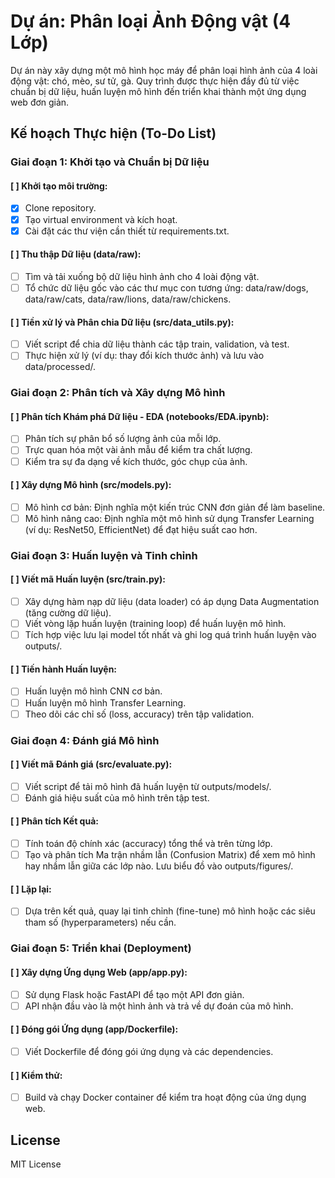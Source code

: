 # Dự án: Phân loại Ảnh Động vật (4 Lớp)

Dự án này xây dựng một mô hình học máy để phân loại hình ảnh của 4 loài động vật: chó, mèo, sư tử, gà. Quy trình được thực hiện đầy đủ từ việc chuẩn bị dữ liệu, huấn luyện mô hình đến triển khai thành một ứng dụng web đơn giản.

## Kế hoạch Thực hiện (To-Do List)

### Giai đoạn 1: Khởi tạo và Chuẩn bị Dữ liệu

#### [ ] Khởi tạo môi trường:
- [x] Clone repository.
- [x] Tạo virtual environment và kích hoạt.
- [x] Cài đặt các thư viện cần thiết từ requirements.txt.

#### [ ] Thu thập Dữ liệu (data/raw):
- [ ] Tìm và tải xuống bộ dữ liệu hình ảnh cho 4 loài động vật.
- [ ] Tổ chức dữ liệu gốc vào các thư mục con tương ứng: data/raw/dogs, data/raw/cats, data/raw/lions, data/raw/chickens.

#### [ ] Tiền xử lý và Phân chia Dữ liệu (src/data_utils.py):
- [ ] Viết script để chia dữ liệu thành các tập train, validation, và test.
- [ ] Thực hiện xử lý (ví dụ: thay đổi kích thước ảnh) và lưu vào data/processed/.

### Giai đoạn 2: Phân tích và Xây dựng Mô hình

#### [ ] Phân tích Khám phá Dữ liệu - EDA (notebooks/EDA.ipynb):
- [ ] Phân tích sự phân bổ số lượng ảnh của mỗi lớp.
- [ ] Trực quan hóa một vài ảnh mẫu để kiểm tra chất lượng.
- [ ] Kiểm tra sự đa dạng về kích thước, góc chụp của ảnh.

#### [ ] Xây dựng Mô hình (src/models.py):
- [ ] Mô hình cơ bản: Định nghĩa một kiến trúc CNN đơn giản để làm baseline.
- [ ] Mô hình nâng cao: Định nghĩa một mô hình sử dụng Transfer Learning (ví dụ: ResNet50, EfficientNet) để đạt hiệu suất cao hơn.

### Giai đoạn 3: Huấn luyện và Tinh chỉnh

#### [ ] Viết mã Huấn luyện (src/train.py):
- [ ] Xây dựng hàm nạp dữ liệu (data loader) có áp dụng Data Augmentation (tăng cường dữ liệu).
- [ ] Viết vòng lặp huấn luyện (training loop) để huấn luyện mô hình.
- [ ] Tích hợp việc lưu lại model tốt nhất và ghi log quá trình huấn luyện vào outputs/.

#### [ ] Tiến hành Huấn luyện:
- [ ] Huấn luyện mô hình CNN cơ bản.
- [ ] Huấn luyện mô hình Transfer Learning.
- [ ] Theo dõi các chỉ số (loss, accuracy) trên tập validation.

### Giai đoạn 4: Đánh giá Mô hình

#### [ ] Viết mã Đánh giá (src/evaluate.py):
- [ ] Viết script để tải mô hình đã huấn luyện từ outputs/models/.
- [ ] Đánh giá hiệu suất của mô hình trên tập test.

#### [ ] Phân tích Kết quả:
- [ ] Tính toán độ chính xác (accuracy) tổng thể và trên từng lớp.
- [ ] Tạo và phân tích Ma trận nhầm lẫn (Confusion Matrix) để xem mô hình hay nhầm lẫn giữa các lớp nào. Lưu biểu đồ vào outputs/figures/.

#### [ ] Lặp lại:
- [ ] Dựa trên kết quả, quay lại tinh chỉnh (fine-tune) mô hình hoặc các siêu tham số (hyperparameters) nếu cần.

### Giai đoạn 5: Triển khai (Deployment)

#### [ ] Xây dựng Ứng dụng Web (app/app.py):
- [ ] Sử dụng Flask hoặc FastAPI để tạo một API đơn giản.
- [ ] API nhận đầu vào là một hình ảnh và trả về dự đoán của mô hình.

#### [ ] Đóng gói Ứng dụng (app/Dockerfile):
- [ ] Viết Dockerfile để đóng gói ứng dụng và các dependencies.

#### [ ] Kiểm thử:
- [ ] Build và chạy Docker container để kiểm tra hoạt động của ứng dụng web.

## License

MIT License 